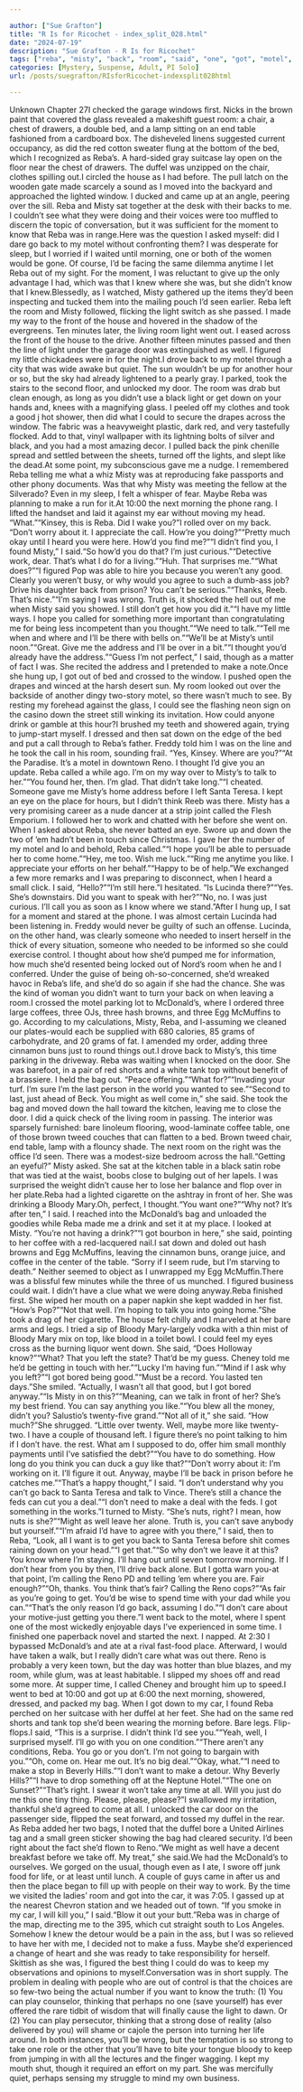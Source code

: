 ```yaml
---

author: ["Sue Grafton"]
title: "R Is for Ricochet - index_split_028.html"
date: "2024-07-19"
description: "Sue Grafton - R Is for Ricochet"
tags: ["reba", "misty", "back", "room", "said", "one", "got", "motel", "well", "could", "bed", "know", "go", "light", "make", "want", "three", "time", "bag", "brown", "table", "sat", "morning", "would", "left"]
categories: [Mystery, Suspense, Adult, PI Solo]
url: /posts/suegrafton/RIsforRicochet-indexsplit028html

---
```



Unknown
Chapter 27I checked the garage windows first. Nicks in the brown paint that covered the glass revealed a makeshift guest room: a chair, a chest of drawers, a double bed, and a lamp sitting on an end table fashioned from a cardboard box. The disheveled linens suggested current occupancy, as did the red cotton sweater flung at the bottom of the bed, which I recognized as Reba’s. A hard-sided gray suitcase lay open on the floor near the chest of drawers. The duffel was unzipped on the chair, clothes spilling out.I circled the house as I had before. The pull latch on the wooden gate made scarcely a sound as I moved into the backyard and approached the lighted window. I ducked and came up at an angle, peering over the sill. Reba and Misty sat together at the desk with their backs to me. I couldn’t see what they were doing and their voices were too muffled to discern the topic of conversation, but it was sufficient for the moment to know that Reba was in range.Here was the question I asked myself: did I dare go back to my motel without confronting them? I was desperate for sleep, but I worried if I waited until morning, one or both of the women would be gone. Of course, I’d be facing the same dilemma anytime I let Reba out of my sight. For the moment, I was reluctant to give up the only advantage I had, which was that I knew where she was, but she didn’t know that I knew.Blessedly, as I watched, Misty gathered up the items they’d been inspecting and tucked them into the mailing pouch I’d seen earlier. Reba left the room and Misty followed, flicking the light switch as she passed. I made my way to the front of the house and hovered in the shadow of the evergreens. Ten minutes later, the living room light went out. I eased across the front of the house to the drive. Another fifteen minutes passed and then the line of light under the garage door was extinguished as well. I figured my little chickadees were in for the night.I drove back to my motel through a city that was wide awake but quiet. The sun wouldn’t be up for another hour or so, but the sky had already lightened to a pearly gray. I parked, took the stairs to the second floor, and unlocked my door. The room was drab but clean enough, as long as you didn’t use a black light or get down on your hands and, knees with a magnifying glass. I peeled off my clothes and took a good j hot shower, then did what I could to secure the drapes across the window. The fabric was a heavyweight plastic, dark red, and very tastefully flocked. Add to that, vinyl wallpaper with its lightning bolts of silver and black, and you had a most amazing decor. I pulled back the pink chenille spread and settled between the sheets, turned off the lights, and slept like the dead.At some point, my subconscious gave me a nudge. I remembered Reba telling me what a whiz Misty was at reproducing fake passports and other phony documents. Was that why Misty was meeting the fellow at the Silverado? Even in my sleep, I felt a whisper of fear. Maybe Reba was planning to make a run for it.At 10:00 the next morning the phone rang. I lifted the handset and laid it against my ear without moving my head. “What.”“Kinsey, this is Reba. Did I wake you?”I rolled over on my back. “Don’t worry about it. I appreciate the call. How’re you doing?”“Pretty much okay until I heard you were here. How’d you find me?”“I didn’t find you, I found Misty,” I said.“So how’d you do that? I’m just curious.”“Detective work, dear. That’s what I do for a living.”“Huh. That surprises me.”“What does?”“I figured Pop was able to hire you because you weren’t any good. Clearly you weren’t busy, or why would you agree to such a dumb-ass job? Drive his daughter back from prison? You can’t be serious.”“Thanks, Reeb. That’s nice.”“I’m saying I was wrong. Truth is, it shocked the hell out of me when Misty said you showed. I still don’t get how you did it.”“I have my little ways. I hope you called for something more important than congratulating me for being less incompetent than you thought.”“We need to talk.”“Tell me when and where and I’ll be there with bells on.”“We’ll be at Misty’s until noon.”“Great. Give me the address and I’ll be over in a bit.”“I thought you’d already have the address.”“Guess I’m not perfect,” I said, though as a matter of fact I was. She recited the address and I pretended to make a note.Once she hung up, I got out of bed and crossed to the window. I pushed open the drapes and winced at the harsh desert sun. My room looked out over the backside of another dingy two-story motel, so there wasn’t much to see. By resting my forehead against the glass, I could see the flashing neon sign on the casino down the street still winking its invitation. How could anyone drink or gamble at this hour?I brushed my teeth and showered again, trying to jump-start myself. I dressed and then sat down on the edge of the bed and put a call through to Reba’s father. Freddy told him I was on the line and he took the call in his room, sounding frail. “Yes, Kinsey. Where are you?”“At the Paradise. It’s a motel in downtown Reno. I thought I’d give you an update. Reba called a while ago. I’m on my way over to Misty’s to talk to her.”“You found her, then. I’m glad. That didn’t take long.”“I cheated. Someone gave me Misty’s home address before I left Santa Teresa. I kept an eye on the place for hours, but I didn’t think Reeb was there. Misty has a very promising career as a nude dancer at a strip joint called the Flesh Emporium. I followed her to work and chatted with her before she went on. When I asked about Reba, she never batted an eye. Swore up and down the two of ’em hadn’t been in touch since Christmas. I gave her the number of my motel and lo and behold, Reba called.”“I hope you’ll be able to persuade her to come home.”“Hey, me too. Wish me luck.”“Ring me anytime you like. I appreciate your efforts on her behalf.”“Happy to be of help.”We exchanged a few more remarks and I was preparing to disconnect, when I heard a small click. I said, “Hello?”“I’m still here.”I hesitated. “Is Lucinda there?”“Yes. She’s downstairs. Did you want to speak with her?”“No, no. I was just curious. I’ll call you as soon as I know where we stand.”After I hung up, I sat for a moment and stared at the phone. I was almost certain Lucinda had been listening in. Freddy would never be guilty of such an offense. Lucinda, on the other hand, was clearly someone who needed to insert herself in the thick of every situation, someone who needed to be informed so she could exercise control. I thought about how she’d pumped me for information, how much she’d resented being locked out of Nord’s room when he and I conferred. Under the guise of being oh-so-concerned, she’d wreaked havoc in Reba’s life, and she’d do so again if she had the chance. She was the kind of woman you didn’t want to turn your back on when leaving a room.I crossed the motel parking lot to McDonald’s, where I ordered three large coffees, three OJs, three hash browns, and three Egg McMuffins to go. According to my calculations, Misty, Reba, and I-assuming we cleaned our plates-would each be supplied with 680 calories, 85 grams of carbohydrate, and 20 grams of fat. I amended my order, adding three cinnamon buns just to round things out.I drove back to Misty’s, this time parking in the driveway. Reba was waiting when I knocked on the door. She was barefoot, in a pair of red shorts and a white tank top without benefit of a brassiere. I held the bag out. “Peace offering.”“What for?”“Invading your turf. I’m sure I’m the last person in the world you wanted to see.”“Second to last, just ahead of Beck. You might as well come in,” she said. She took the bag and moved down the hall toward the kitchen, leaving me to close the door. I did a quick check of the living room in passing. The interior was sparsely furnished: bare linoleum flooring, wood-laminate coffee table, one of those brown tweed couches that can flatten to a bed. Brown tweed chair, end table, lamp with a flouncy shade. The next room on the right was the office I’d seen. There was a modest-size bedroom across the hall.“Getting an eyeful?” Misty asked. She sat at the kitchen table in a black satin robe that was tied at the waist, boobs close to bulging out of her lapels. I was surprised the weight didn’t cause her to lose her balance and flop over in her plate.Reba had a lighted cigarette on the ashtray in front of her. She was drinking a Bloody Mary.Oh, perfect, I thought.“You want one?”“Why not? It’s after ten,” I said. I reached into the McDonald’s bag and unloaded the goodies while Reba made me a drink and set it at my place. I looked at Misty. “You’re not having a drink?”“I got bourbon in here,” she said, pointing to her coffee with a red-lacquered nail.I sat down and doled out hash browns and Egg McMuffins, leaving the cinnamon buns, orange juice, and coffee in the center of the table. “Sorry if I seem rude, but I’m starving to death.” Neither seemed to object as I unwrapped my Egg McMuffin.There was a blissful few minutes while the three of us munched. I figured business could wait. I didn’t have a clue what we were doing anyway.Reba finished first. She wiped her mouth on a paper napkin she kept wadded in her fist. “How’s Pop?”“Not that well. I’m hoping to talk you into going home.”She took a drag of her cigarette. The house felt chilly and I marveled at her bare arms and legs. I tried a sip of Bloody Mary-largely vodka with a thin mist of Bloody Mary mix on top, like blood in a toilet bowl. I could feel my eyes cross as the burning liquor went down. She said, “Does Holloway know?”“What? That you left the state? That’d be my guess. Cheney told me he’d be getting in touch with her.”“Lucky I’m having fun.”“Mind if I ask why you left?”“I got bored being good.”“Must be a record. You lasted ten days.”She smiled. “Actually, I wasn’t all that good, but I got bored anyway.”“Is Misty in on this?”“Meaning, can we talk in front of her? She’s my best friend. You can say anything you like.”“You blew all the money, didn’t you? Salustio’s twenty-five grand.”“Not all of it,” she said. “How much?”She shrugged. “Little over twenty. Well, maybe more like twenty-two. I have a couple of thousand left. I figure there’s no point talking to him if I don’t have. the rest. What am I supposed to do, offer him small monthly payments until I’ve satisfied the debt?”“You have to do something. How long do you think you can duck a guy like that?”“Don’t worry about it: I’m working on it. I’ll figure it out. Anyway, maybe I’ll be back in prison before he catches me.”“That’s a happy thought,” I said. “I don’t understand why you can’t go back to Santa Teresa and talk to Vince. There’s still a chance the feds can cut you a deal.”“I don’t need to make a deal with the feds. I got something in the works.”I turned to Misty. “She’s nuts, right? I mean, how nuts is she?”“Might as well leave her alone. Truth is, you can’t save anybody but yourself.”“I’m afraid I’d have to agree with you there,” I said, then to Reba, “Look, all I want is to get you back to Santa Teresa before shit comes raining down on your head.”“I get that.”“So why don’t we leave it at this? You know where I’m staying. I’ll hang out until seven tomorrow morning. If I don’t hear from you by then, I’ll drive back alone. But I gotta warn you-at that point, I’m calling the Reno PD and telling ’em where you are. Fair enough?”“Oh, thanks. You think that’s fair? Calling the Reno cops?”“As fair as you’re going to get. You’d be wise to spend time with your dad while you can.”“That’s the only reason I’d go back, assuming I do.”“I don’t care about your motive-just getting you there.”I went back to the motel, where I spent one of the most wickedly enjoyable days I’ve experienced in some time. I finished one paperback novel and started the next. I napped. At 2:30 I bypassed McDonald’s and ate at a rival fast-food place. Afterward, I would have taken a walk, but I really didn’t care what was out there. Reno is probably a very keen town, but the day was hotter than blue blazes, and my room, while glum, was at least habitable. I slipped my shoes off and read some more. At supper time, I called Cheney and brought him up to speed.I went to bed at 10:00 and got up at 6:00 the next morning, showered, dressed, and packed my bag. When I got down to my car, I found Reba perched on her suitcase with her duffel at her feet. She had on the same red shorts and tank top she’d been wearing the morning before. Bare legs. Flip-flops.I said, “This is a surprise. I didn’t think I’d see you.”“Yeah, well, I surprised myself. I’ll go with you on one condition.”“There aren’t any conditions, Reba. You go or you don’t. I’m not going to bargain with you.”“Oh, come on. Hear me out. It’s no big deal.”“Okay, what.”“I need to make a stop in Beverly Hills.”“I don’t want to make a detour. Why Beverly Hills?”“I have to drop something off at the Neptune Hotel.”“The one on Sunset?”“That’s right. I swear it won’t take any time at all. Will you just do me this one tiny thing. Please, please, please?”I swallowed my irritation, thankful she’d agreed to come at all. I unlocked the car door on the passenger side, flipped the seat forward, and tossed my duffel in the rear. As Reba added her two bags, I noted that the duffel bore a United Airlines tag and a small green sticker showing the bag had cleared security. I’d been right about the fact she’d flown to Reno.“We might as well have a decent breakfast before we take off. My treat,” she said.We had the McDonald’s to ourselves. We gorged on the usual, though even as I ate, I swore off junk food for life, or at least until lunch. A couple of guys came in after us and then the place began to fill up with people on their way to work. By the time we visited the ladies’ room and got into the car, it was 7:05. I gassed up at the nearest Chevron station and we headed out of town. “If you smoke in my car, I will kill you,” I said.“Blow it out your butt.”Reba was in charge of the map, directing me to the 395, which cut straight south to Los Angeles. Somehow I knew the detour would be a pain in the ass, but I was so relieved to have her with me, I decided not to make a fuss. Maybe she’d experienced a change of heart and she was ready to take responsibility for herself. Skittish as she was, I figured the best thing I could do was to keep my observations and opinions to myself.Conversation was in short supply. The problem in dealing with people who are out of control is that the choices are so few-two being the actual number if you want to know the truth: (1) You can play counselor, thinking that perhaps no one (save yourself) has ever offered the rare tidbit of wisdom that will finally cause the light to dawn. Or (2) You can play persecutor, thinking that a strong dose of reality (also delivered by you) will shame or cajole the person into turning her life around. In both instances, you’ll be wrong, but the temptation is so strong to take one role or the other that you’ll have to bite your tongue bloody to keep from jumping in with all the lectures and the finger wagging. I kept my mouth shut, though it required an effort on my part. She was mercifully quiet, perhaps sensing my struggle to mind my own business.

